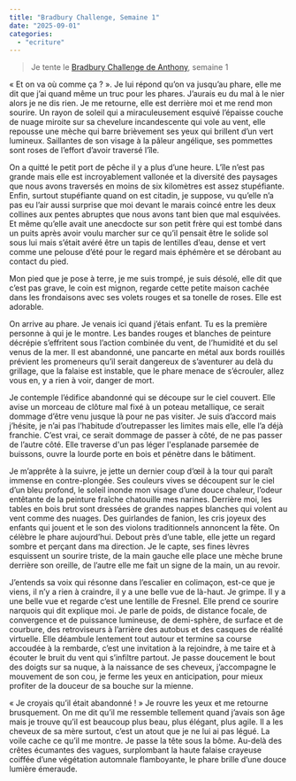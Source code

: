 ```yaml
---
title: "Bradbury Challenge, Semaine 1"
date: "2025-09-01"
categories: 
  - "ecriture"
---
```


> Je tente le [Bradbury Challenge de Anthony](https://steady.page/fr/nouvelles-corail/posts/b334e20f-01ad-4e5c-9b9c-d3c32e777c8f), semaine 1

« Et on va où comme ça ? ». Je lui répond qu’on va jusqu’au phare, elle me dit que j’ai quand même un truc pour les phares. J’aurais eu du mal à le nier alors je ne dis rien. Je me retourne, elle est derrière moi et me rend mon sourire. Un rayon de soleil qui a miraculeusement esquivé l’épaisse couche de nuage miroite sur sa chevelure incandescente qui vole au vent, elle repousse une mèche qui barre brièvement ses yeux qui brillent d’un vert lumineux. Saillantes de son visage à la pâleur angélique, ses pommettes sont roses de l’effort d’avoir traversé l’île. 

On a quitté le petit port de pêche il y a plus d’une heure. L’île n’est pas grande mais elle est incroyablement vallonée et la diversité des paysages que nous avons traversés en moins de six kilomètres est assez stupéfiante. Enfin, surtout stupéfiante quand on est citadin, je suppose, vu qu’elle n’a pas eu l’air aussi surprise que moi devant le marais coincé entre les deux collines aux pentes abruptes que nous avons tant bien que mal esquivées. Et même qu’elle avait une anecdocte sur son petit frère qui est tombé dans un puits après avoir voulu marcher sur ce qu’il pensait être le solide sol sous lui mais s’était avéré être un tapis de lentilles d’eau, dense et vert comme une pelouse d’été pour le regard mais éphémère et se dérobant au contact du pied.

Mon pied que je pose à terre, je me suis trompé, je suis désolé, elle dit que c’est pas grave, le coin est mignon, regarde cette petite maison cachée dans les frondaisons avec ses volets rouges et sa tonelle de roses. Elle est adorable.

On arrive au phare. Je venais ici quand j’étais enfant. Tu es la première personne à qui je le montre. Les bandes rouges et blanches de peinture décrépie s’effritent sous l’action combinée du vent, de l’humidité et du sel venus de la mer. Il est abandonné, une pancarte en métal aux bords rouillés prévient les promeneurs qu’il serait dangereux de s’aventurer au delà du grillage, que la falaise est instable, que le phare menace de s’écrouler, allez vous en, y a rien à voir, danger de mort.

Je contemple l’édifice abandonné qui se découpe sur le ciel couvert. Elle avise un morceau de clôture mal fixé à un poteau metallique, ce serait dommage d’être venu jusque là pour ne pas visiter. Je suis d’accord mais j’hésite, je n’ai pas l’habitude d’outrepasser les limites mais elle, elle l’a déjà franchie. C’est vrai, ce serait dommage de passer à côté, de ne pas passer de l’autre côté. Elle traverse d'un pas léger l'esplanade parsemée de buissons, ouvre la lourde porte en bois et pénètre dans le bâtiment.

Je m’apprête à la suivre, je jette un dernier coup d’œil à la tour qui paraît immense en contre-plongée. Ses couleurs vives se découpent sur le ciel d’un bleu profond, le soleil inonde mon visage d’une douce chaleur, l’odeur entêtante de la peinture fraîche chatouille mes narines. Derrière moi, les tables en bois brut sont dressées de grandes nappes blanches qui volent au vent comme des nuages. Des guirlandes de fanion, les cris joyeux des enfants qui jouent et le son des violons traditionnels annoncent la fête. On célèbre le phare aujourd’hui. Debout près d’une table, elle jette un regard sombre et perçant dans ma direction. Je le capte, ses fines lèvres esquissent un sourire triste, de la main gauche elle place une mèche brune derrière son oreille, de l’autre elle me fait un signe de la main, un au revoir.

J’entends sa voix qui résonne dans l’escalier en colimaçon, est-ce que je viens, il n’y a rien à craindre, il y a une belle vue de là-haut. Je grimpe. Il y a une belle vue et regarde c’est une lentille de Fresnel. Elle prend ce sourire narquois qui dit explique moi. Je parle de poids, de distance focale, de convergence et de puissance lumineuse, de demi-sphère, de surface et de courbure, des retroviseurs à l’arrière des autobus et des casques de réalité virtuelle. Elle déambule lentement tout autour et termine sa course accoudée à la rembarde, c’est une invitation à la rejoindre, à me taire et à écouter le bruit du vent qui s’infiltre partout. Je passe doucement le bout des doigts sur sa nuque, à la naissance de ses cheveux, j’accompagne le mouvement de son cou, je ferme les yeux en anticipation, pour mieux profiter de la douceur de sa bouche sur la mienne.

« Je croyais qu’il était abandonné ! » Je rouvre les yeux et me retourne brusquement. On me dit qu’il me ressemble tellement quand j’avais son âge mais je trouve qu’il est beaucoup plus beau, plus élégant, plus agile. Il a les cheveux de sa mère surtout, c’est un atout que je ne lui ai pas légué. La voile cache ce qu’il me montre. Je passe la tête sous la bôme. Au-delà des crêtes écumantes des vagues, surplombant la haute falaise crayeuse coiffée d’une végétation automnale flamboyante, le phare brille d’une douce lumière émeraude.
